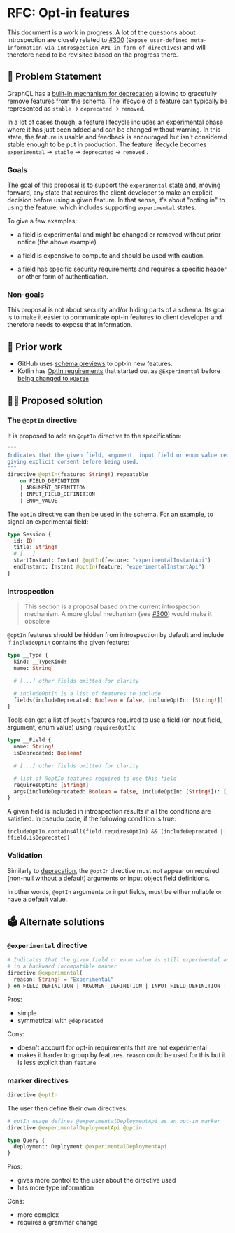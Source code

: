   

# RFC: Opt-in features

 This document is a work in progress. A lot of the questions about introspection are closely related to [#300](https://github.com/graphql/graphql-spec/issues/300) (`Expose user-defined meta-information via introspection API in form of directives`) and will therefore need to be revisited based on the progress there.

## 📜 Problem Statement

  

GraphQL has a [built-in mechanism for deprecation](https://spec.graphql.org/draft/#sec--deprecated) allowing to gracefully remove features from the schema. The lifecycle of a feature can typically be represented as `stable` -> `deprecated` -> `removed`.  

In a lot of cases though, a feature lifecycle includes an experimental phase where it has just been added and can be changed without warning. In this state, the feature is usable and feedback is encouraged but isn't considered stable enough to be put in production. The feature lifecycle becomes `experimental` -> `stable` -> `deprecated` -> `removed` .

  
### Goals
The goal of this proposal is to support the `experimental` state and, moving forward, any state that requires the client developer to make an explicit decision before using a given feature. In that sense, it's about "opting in" to using the feature, which includes supporting `experimental` states. 

To give a few examples:

* a field is experimental and might be changed or removed without prior notice (the above example).

* a field is expensive to compute and should be used with caution.

* a field has specific security requirements and requires a specific header or other form of authentication.

### Non-goals
This proposal is not about security and/or hiding parts of a schema. Its goal is to make it easier to communicate opt-in features to client developer and therefore needs to expose that information.

## 👀 Prior work

* GitHub uses [schema previews](https://docs.github.com/en/graphql/overview/schema-previews) to opt-in new features.
* Kotlin has [OptIn requirements](https://kotlinlang.org/docs/opt-in-requirements.html) that started out as `@Experimental` before [being changed to `@OptIn`](https://youtrack.jetbrains.com/issue/KT-26216/Generalize-Experimental-API)

## 🧑‍💻 Proposed solution

### The `@optIn` directive

It is proposed to add an `@optIn` directive to the specification:

```graphql
"""
Indicates that the given field, argument, input field or enum value requires
giving explicit consent before being used.
"""
directive @optIn(feature: String!) repeatable
    on FIELD_DEFINITION 
    | ARGUMENT_DEFINITION 
    | INPUT_FIELD_DEFINITION 
    | ENUM_VALUE
```

The `optIn` directive can then be used in the schema. For an example, to signal an experimental field:

```graphql
type Session {
  id: ID!
  title: String!
  # [...]
  startInstant: Instant @optIn(feature: "experimentalInstantApi")
  endInstant: Instant @optIn(feature: "experimentalInstantApi")
}
```

### Introspection

> This section is a proposal based on the current introspection mechanism. A more global mechanism (see [#300](https://github.com/graphql/graphql-spec/issues/300)) would make it obsolete

`@optIn` features should be hidden from introspection by default and include if `includeOptIn` contains the given feature:

```graphql
type __Type {
  kind: __TypeKind!
  name: String

  # [...] other fields omitted for clarity

  # includeOptIn is a list of features to include
  fields(includeDeprecated: Boolean = false, includeOptIn: [String!]): [__Field!]  
}
```

Tools can get a list of `@optIn` features required to use a field (or input field, argument, enum value) using `requiresOptIn`:
```graphql
type __Field {
  name: String!
  isDeprecated: Boolean!

  # [...] other fields omitted for clarity

  # list of @optIn features required to use this field
  requiresOptIn: [String!]
  args(includeDeprecated: Boolean = false, includeOptIn: [String!]): [__InputValue!]!
}
```

A given field is included in introspection results if all the conditions are satisfied. In pseudo code, if the following condition is true:

```
includeOptIn.containsAll(field.requiresOptIn) && (includeDeprecated || !field.isDeprecated)
```

### Validation

Similarly to [deprecation](https://spec.graphql.org/draft/#sel-FAHnBZNCAACCwDqvK), the `@optIn` directive must not appear on required (non-null without a default) arguments or input object field definitions.

In other words, `@optIn`  arguments or input fields, must be either nullable or have a default value.

## 🗳️ Alternate solutions

### `@experimental` directive

```graphql
# Indicates that the given field or enum value is still experimental and might be changed 
# in a backward incompatible manner
directive @experimental(
  reason: String! = "Experimental"
) on FIELD_DEFINITION | ARGUMENT_DEFINITION | INPUT_FIELD_DEFINITION | ENUM_VALUE
```

Pros:
* simple
* symmetrical with `@deprecated`

Cons:
* doesn't account for opt-in requirements that are not experimental 
* makes it harder to group by features. `reason` could be used for this but it is less explicit than `feature`

### marker directives

```graphql
directive @optIn
```

The user then define their own directives:

```graphql
# optIn usage defines @experimentalDeploymentApi as an opt-in marker
directive @experimentalDeploymentApi @optin

type Query {
  deployment: Deployment @experimentalDeploymentApi
}
```

Pros:
* gives more control to the user about the directive used
* has more type information

Cons:
* more complex
* requires a grammar change
